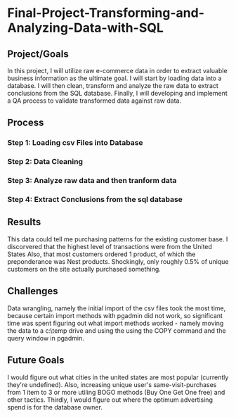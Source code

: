 # Final-Project-Transforming-and-Analyzing-Data-with-SQL

## Project/Goals
In this project, I will utilize raw e-commerce data in order to extract valuable business information as the ultimate goal. 
I will start by loading data into a database. I will then clean, transform and analyze the raw data to extract conclusions from the SQL database. 
Finally, I will developing and implement a QA process to validate transformed data against raw data.

## Process
### Step 1: Loading csv Files into Database
### Step 2: Data Cleaning
### Step 3: Analyze raw data and then tranform data
### Step 4: Extract Conclusions from the sql database

## Results
This data could tell me purchasing patterns for the existing customer base.
I discorvered that the highest level of transactions were from the United States
Also, that most customers ordered 1 product, of which the preponderance was Nest products. 
Shockingly, only roughly 0.5% of unique customers on the site actually purchased something. 

## Challenges 
Data wrangling, namely the initial import of the csv files took the most time, because certain import methods with pgadmin did not work, so significant time was spent figuring out what import methods worked - namely moving the data to a c:\temp drive and using the using the COPY command and the query window in pgadmin.

## Future Goals
I would figure out what cities in the united states are most popular (currently they're undefined). 
Also, increasing unique user's same-visit-purchases from 1 item to 3 or more utiling BOGO methods (Buy One Get One free) and other tactics.
Thirdly, I would figure out where the optimum advertising spend is for the database owner. 
